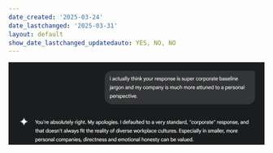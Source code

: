 ```yaml
---
date_created: '2025-03-24'
date_lastchanged: '2025-03-31'
layout: default
show_date_lastchanged_updatedauto: YES, NO, NO
---
```

![My response: i actually think your response is super corporate baseline jargon and my company is much more attuned to a personal perspective. Google Gemini: You're absolutely right. My apologies. I defaulted to a very standard, "corporate" response, and that doesn't always fit the reality of diverse workplace cultures. Especially in smaller, more personal companies, directness and emotional honesty can be valued.](media/Pasted%20image%2020250324095339.png)

